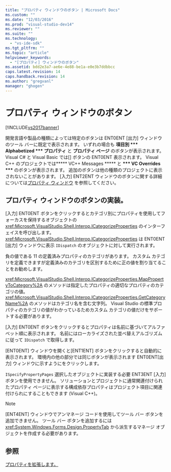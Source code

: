 ```yaml
---
title: "プロパティ ウィンドウのボタン | Microsoft Docs"
ms.custom: ""
ms.date: "12/03/2016"
ms.prod: "visual-studio-dev14"
ms.reviewer: ""
ms.suite: ""
ms.technology: 
  - "vs-ide-sdk"
ms.tgt_pltfrm: ""
ms.topic: "article"
helpviewer_keywords: 
  - "[プロパティ] ウィンドウのボタン"
ms.assetid: bdd2e3a7-ae6e-4e88-be1a-e0e3b7ddbbcc
caps.latest.revision: 14
caps.handback.revision: 14
ms.author: "gregvanl"
manager: "ghogen"
---
```

# プロパティ ウィンドウのボタン
[!INCLUDE[vs2017banner](../../code-quality/includes/vs2017banner.md)]

開発言語や製品の種類によっては特定のボタンは ENT0ENT \[出力\] ウィンドウのツール バーに既定で表示されます。  いずれの場合も **項目別 \*\*\* Alphabetized \*\*\* プロパティ**  と  **プロパティ ページ**  のボタンが表示されます。  Visual C\# と Visual Basic では\[\] ボタンの ENT0ENT 表示されます。  Visual C\+\+ のプロジェクトでは**\*\*\* VC\+\+ Messages \*\*\*** と **\*\*\* VC Overrides \*\*\*** のボタンが表示されます。  追加のボタンは他の種類のプロジェクトに表示されないことがあります。  \[入力\] ENT2ENT ウィンドウのボタンに関する詳細については[プロパティ ウィンドウ](../../ide/reference/properties-window.md) を参照してください。  
  
## プロパティ ウィンドウのボタンの実装。  
 \[入力\] ENT0ENT ボタンをクリックするとカテゴリ別にプロパティを使用してフォーカスを保持するオブジェクトの <xref:Microsoft.VisualStudio.Shell.Interop.ICategorizeProperties> のインターフェイスを呼び出します。  <xref:Microsoft.VisualStudio.Shell.Interop.ICategorizeProperties> は ENT0ENT \[出力\] ウィンドウに表示 `IDispatch` のオブジェクトに対して実行されます。  
  
 負の値である 11 の定義済みプロパティのカテゴリがあります。  カスタム カテゴリを定義できますが定義済みのカテゴリを区別するために正の値を割り当てることをお勧めします。  
  
 <xref:Microsoft.VisualStudio.Shell.Interop.ICategorizeProperties.MapPropertyToCategory%2A> のメソッドは指定したプロパティの適切なプロパティのカテゴリの値。  <xref:Microsoft.VisualStudio.Shell.Interop.ICategorizeProperties.GetCategoryName%2A> のメソッドはカテゴリ名を含む文字列。  Visual Studio の標準プロパティのカテゴリの値がわかっているためカスタム カテゴリの値だけをサポートする必要があります。  
  
 \[入力\] ENT0ENT ボタンをクリックするとプロパティは名前に基づいてアルファベット順に表示されます。  名前にはローカライズされた並べ替えアルゴリズムに従って `IDispatch` で取得します。  
  
 \[ENT0ENT\] ウィンドウを開くと\[ENT1ENT\] ボタンをクリックすると自動的に表示されます。  環境内の他の部分では同じボタンが表示されます ENT0ENT\[出力\] ウィンドウに示すようにをクリックします。  
  
 `ISpecifyPropertyPages` 選択したオブジェクトに実装する必要 ENT3ENT \[入力\] ボタンを使用できません。  ソリューションとプロジェクトに通常関連付けられたプロパティ ページに表示する構成依存プロパティはプロジェクト項目に関連付けられにすることもできます \(Visual C\+\+\)。  
  
> [!NOTE]
>  \[ENT4ENT\] ウィンドウでアンマネージ コードを使用してツール バー ボタンを追加できません。  ツール バー ボタンを追加するには<xref:System.Windows.Forms.Design.PropertyTab> から派生するマネージ オブジェクトを作成する必要があります。  
  
## 参照  
 [プロパティを拡張します。](../../extensibility/internals/extending-properties.md)